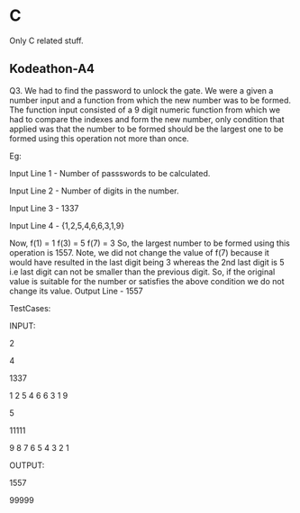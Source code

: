 # C
Only C related stuff.


## Kodeathon-A4
Q3. We had to find the password to unlock the gate. We were a given a number input and a function from which the new number was to be formed. The function input consisted of a 9 digit numeric function from which we had to compare the indexes and form the new number, only condition that applied was that the number to be formed should be the largest one to be formed using  this operation not more than once.

Eg:

Input Line 1 - Number of passswords to be calculated.

Input Line 2 - Number of digits in the number.

Input Line 3 - 1337

Input Line 4 - {1,2,5,4,6,6,3,1,9}

Now, f(1) = 1
f(3) = 5
f(7) = 3
So, the largest number to be formed using this operation is 1557.
Note, we did not change the value of f(7) because it would have resulted in the last digit being 3 whereas the 2nd last digit is 5 i.e last digit can not be smaller than the previous digit. So, if the original value is suitable for the number or satisfies the above condition we do not change its value.
Output Line - 1557

TestCases:

INPUT:

2

4

1337

1 2 5 4 6 6 3 1 9

5

11111

9 8 7 6 5 4 3 2 1


OUTPUT:

1557

99999

